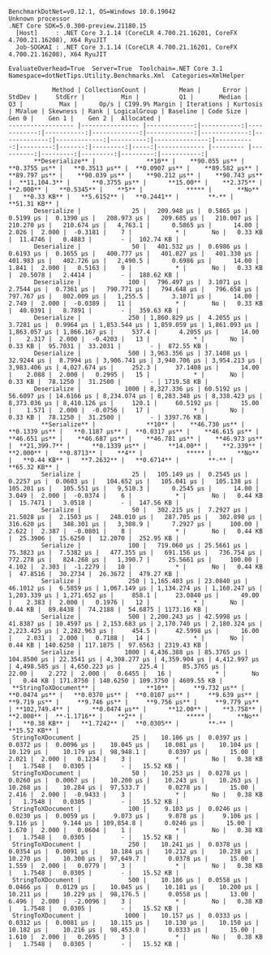 
    BenchmarkDotNet=v0.12.1, OS=Windows 10.0.19042
    Unknown processor
    .NET Core SDK=5.0.300-preview.21180.15
      [Host]     : .NET Core 3.1.14 (CoreCLR 4.700.21.16201, CoreFX 4.700.21.16208), X64 RyuJIT
      Job-SOGKAI : .NET Core 3.1.14 (CoreCLR 4.700.21.16201, CoreFX 4.700.21.16208), X64 RyuJIT

    EvaluateOverhead=True  Server=True  Toolchain=.NET Core 3.1  
    Namespace=dotNetTips.Utility.Benchmarks.Xml  Categories=XmlHelper  

                Method | CollectionCount |         Mean |      Error |      StdDev |     StdErr |          Min |           Q1 |       Median |           Q3 |          Max |      Op/s | CI99.9% Margin | Iterations | Kurtosis | MValue | Skewness | Rank | LogicalGroup | Baseline | Code Size |    Gen 0 |    Gen 1 |    Gen 2 |  Allocated |
    ------------------ |---------------- |-------------:|-----------:|------------:|-----------:|-------------:|-------------:|-------------:|-------------:|-------------:|----------:|---------------:|-----------:|---------:|-------:|---------:|-----:|------------- |--------- |----------:|---------:|---------:|---------:|-----------:|
           **Deserialize** |              **10** |    **90.055 μs** |  **0.3755 μs** |   **0.3513 μs** |  **0.0907 μs** |    **89.582 μs** |    **89.797 μs** |    **90.039 μs** |    **90.212 μs** |    **90.743 μs** |  **11,104.3** |      **0.3755 μs** |      **15.00** |    **2.375** |  **2.000** |   **0.5345** |    **5** |            ***** |       **No** |   **0.33 KB** |   **5.6152** |   **0.2441** |        **-** |   **51.31 KB** |
           Deserialize |              25 |   209.948 μs |  0.5865 μs |   0.5199 μs |  0.1390 μs |   208.973 μs |   209.685 μs |   210.007 μs |   210.270 μs |   210.674 μs |   4,763.1 |      0.5865 μs |      14.00 |    2.026 |  2.000 |  -0.3181 |    7 |            * |       No |   0.33 KB |  11.4746 |   0.4883 |        - |  102.74 KB |
           Deserialize |              50 |   401.532 μs |  0.6986 μs |   0.6193 μs |  0.1655 μs |   400.777 μs |   401.027 μs |   401.330 μs |   401.983 μs |   402.726 μs |   2,490.5 |      0.6986 μs |      14.00 |    1.841 |  2.000 |   0.5163 |    9 |            * |       No |   0.33 KB |  20.5078 |   2.4414 |        - |  188.62 KB |
           Deserialize |             100 |   796.497 μs |  3.1071 μs |   2.7544 μs |  0.7361 μs |   790.771 μs |   794.648 μs |   796.658 μs |   797.767 μs |   802.009 μs |   1,255.5 |      3.1071 μs |      14.00 |    2.749 |  2.000 |  -0.0389 |   11 |            * |       No |   0.33 KB |  40.0391 |   8.7891 |        - |  359.63 KB |
           Deserialize |             250 | 1,860.829 μs |  4.2055 μs |   3.7281 μs |  0.9964 μs | 1,853.544 μs | 1,859.059 μs | 1,861.093 μs | 1,863.057 μs | 1,866.167 μs |     537.4 |      4.2055 μs |      14.00 |    2.317 |  2.000 |  -0.4203 |   13 |            * |       No |   0.33 KB |  95.7031 |  33.2031 |        - |  872.55 KB |
           Deserialize |             500 | 3,963.356 μs | 37.1408 μs |  32.9244 μs |  8.7994 μs | 3,906.741 μs | 3,940.706 μs | 3,954.213 μs | 3,983.406 μs | 4,027.674 μs |     252.3 |     37.1408 μs |      14.00 |    2.088 |  2.000 |   0.2995 |   15 |            * |       No |   0.33 KB |  78.1250 |  31.2500 |        - | 1719.58 KB |
           Deserialize |            1000 | 8,327.336 μs | 60.5192 μs |  56.6097 μs | 14.6166 μs | 8,234.074 μs | 8,283.348 μs | 8,338.423 μs | 8,373.036 μs | 8,410.126 μs |     120.1 |     60.5192 μs |      15.00 |    1.571 |  2.000 |  -0.0756 |   17 |            * |       No |   0.33 KB |  78.1250 |  31.2500 |        - | 3397.76 KB |
             **Serialize** |              **10** |    **46.730 μs** |  **0.1339 μs** |   **0.1187 μs** |  **0.0317 μs** |    **46.615 μs** |    **46.651 μs** |    **46.687 μs** |    **46.781 μs** |    **46.973 μs** |  **21,399.7** |      **0.1339 μs** |      **14.00** |    **2.339** |  **2.000** |   **0.8713** |    **4** |            ***** |       **No** |   **0.44 KB** |   **7.2632** |   **0.6714** |        **-** |   **65.32 KB** |
             Serialize |              25 |   105.149 μs |  0.2545 μs |   0.2257 μs |  0.0603 μs |   104.652 μs |   105.041 μs |   105.138 μs |   105.201 μs |   105.551 μs |   9,510.3 |      0.2545 μs |      14.00 |    3.049 |  2.000 |  -0.0374 |    6 |            * |       No |   0.44 KB |  15.7471 |   3.0518 |        - |  147.56 KB |
             Serialize |              50 |   302.215 μs |  7.2927 μs |  21.5028 μs |  2.1503 μs |   248.010 μs |   287.705 μs |   302.898 μs |   316.620 μs |   348.301 μs |   3,308.9 |      7.2927 μs |     100.00 |    2.622 |  2.387 |  -0.0801 |    8 |            * |       No |   0.44 KB |  25.3906 |  15.6250 |  12.2070 |  252.95 KB |
             Serialize |             100 |   719.060 μs | 25.5661 μs |  75.3823 μs |  7.5382 μs |   477.355 μs |   691.156 μs |   736.754 μs |   772.278 μs |   824.268 μs |   1,390.7 |     25.5661 μs |     100.00 |    4.102 |  2.303 |  -1.2279 |   10 |            * |       No |   0.44 KB |  47.8516 |  30.2734 |  26.3672 |  479.27 KB |
             Serialize |             250 | 1,165.403 μs | 23.0840 μs |  46.1012 μs |  6.5859 μs | 1,067.149 μs | 1,134.274 μs | 1,160.247 μs | 1,203.339 μs | 1,271.652 μs |     858.1 |     23.0840 μs |      49.00 |    2.383 |  2.000 |   0.1976 |   12 |            * |       No |   0.44 KB |  89.8438 |  74.2188 |  54.6875 | 1173.16 KB |
             Serialize |             500 | 2,200.243 μs | 42.5998 μs |  41.8387 μs | 10.4597 μs | 2,153.683 μs | 2,170.740 μs | 2,180.324 μs | 2,223.425 μs | 2,282.963 μs |     454.5 |     42.5998 μs |      16.00 |    2.031 |  2.000 |   0.7188 |   14 |            * |       No |   0.44 KB | 140.6250 | 117.1875 |  97.6563 | 2319.43 KB |
             Serialize |            1000 | 4,436.388 μs | 85.3765 μs | 104.8500 μs | 22.3541 μs | 4,308.277 μs | 4,359.904 μs | 4,412.997 μs | 4,498.585 μs | 4,650.223 μs |     225.4 |     85.3765 μs |      22.00 |    2.272 |  2.000 |   0.6455 |   16 |            * |       No |   0.44 KB | 171.8750 | 140.6250 | 109.3750 | 4609.55 KB |
     **StringToXDocument** |              **10** |     **9.732 μs** |  **0.0474 μs** |   **0.0370 μs** |  **0.0107 μs** |     **9.639 μs** |     **9.719 μs** |     **9.746 μs** |     **9.756 μs** |     **9.779 μs** | **102,749.4** |      **0.0474 μs** |      **12.00** |    **3.758** |  **2.000** |  **-1.1716** |    **2** |            ***** |       **No** |   **0.38 KB** |   **1.7242** |   **0.0305** |        **-** |   **15.52 KB** |
     StringToXDocument |              25 |    10.106 μs |  0.0397 μs |   0.0372 μs |  0.0096 μs |    10.045 μs |    10.081 μs |    10.104 μs |    10.129 μs |    10.179 μs |  98,948.1 |      0.0397 μs |      15.00 |    2.021 |  2.000 |   0.1234 |    3 |            * |       No |   0.38 KB |   1.7548 |   0.0305 |        - |   15.52 KB |
     StringToXDocument |              50 |    10.253 μs |  0.0278 μs |   0.0260 μs |  0.0067 μs |    10.200 μs |    10.243 μs |    10.263 μs |    10.268 μs |    10.284 μs |  97,533.7 |      0.0278 μs |      15.00 |    2.416 |  2.000 |  -0.9433 |    3 |            * |       No |   0.38 KB |   1.7548 |   0.0305 |        - |   15.52 KB |
     StringToXDocument |             100 |     9.103 μs |  0.0246 μs |   0.0230 μs |  0.0059 μs |     9.073 μs |     9.078 μs |     9.106 μs |     9.116 μs |     9.144 μs | 109,854.8 |      0.0246 μs |      15.00 |    1.670 |  2.000 |   0.0604 |    1 |            * |       No |   0.38 KB |   1.7548 |   0.0305 |        - |   15.52 KB |
     StringToXDocument |             250 |    10.241 μs |  0.0378 μs |   0.0354 μs |  0.0091 μs |    10.184 μs |    10.212 μs |    10.238 μs |    10.270 μs |    10.300 μs |  97,649.7 |      0.0378 μs |      15.00 |    1.559 |  2.000 |   0.0779 |    3 |            * |       No |   0.38 KB |   1.7548 |   0.0305 |        - |   15.52 KB |
     StringToXDocument |             500 |    10.186 μs |  0.0558 μs |   0.0466 μs |  0.0129 μs |    10.045 μs |    10.181 μs |    10.200 μs |    10.211 μs |    10.229 μs |  98,176.5 |      0.0558 μs |      13.00 |    6.496 |  2.000 |  -2.0096 |    3 |            * |       No |   0.38 KB |   1.7548 |   0.0305 |        - |   15.52 KB |
     StringToXDocument |            1000 |    10.157 μs |  0.0333 μs |   0.0312 μs |  0.0081 μs |    10.115 μs |    10.130 μs |    10.150 μs |    10.182 μs |    10.216 μs |  98,453.0 |      0.0333 μs |      15.00 |    1.610 |  2.000 |   0.2695 |    3 |            * |       No |   0.38 KB |   1.7548 |   0.0305 |        - |   15.52 KB |
